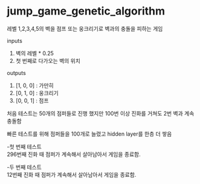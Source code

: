 # jump_game_genetic_algorithm

레벨 1,2,3,4,5의 벽을 점프 또는 웅크리기로 벽과의 충돌을 피하는 게임

inputs
1. 벽의 레벨 * 0.25 
2. 첫 번째로 다가오는 벽의 위치 

outputs
 1. [1, 0, 0] : 가만히 
 2. [0, 1, 0] : 웅크리기
 3. [0, 0, 1] : 점프

처음 테스트는 50개의 점퍼들로 진행 했지만 100번 이상 진화를 거쳐도 2번 벽과 계속 충돌함  


빠른 테스트를 위해 점퍼들을 100개로 늘렸고 hidden layer를 한층 더 쌓음  

-첫 번째 테스트  
296번째 진화 때 점퍼가 계속해서 살아남아서 게임을 종료함.  


-두 번째 테스트  
12번째 진화 때 점퍼가 계속해서 살아남아서 게임을 종료함.  

